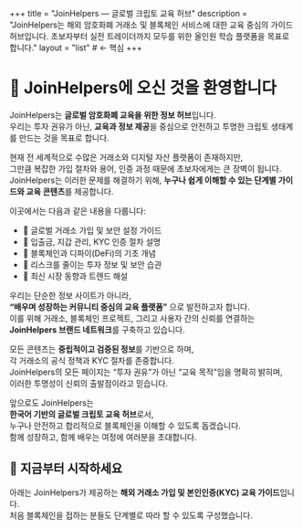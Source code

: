 +++
title = "JoinHelpers — 글로벌 크립토 교육 허브"
description = "JoinHelpers는 해외 암호화폐 거래소 및 블록체인 서비스에 대한 교육 중심의 가이드 허브입니다. 초보자부터 실전 트레이더까지 모두를 위한 올인원 학습 플랫폼을 목표로 합니다."
layout = "list"      # ← 핵심
+++

# 👋 JoinHelpers에 오신 것을 환영합니다

JoinHelpers는 **글로벌 암호화폐 교육을 위한 정보 허브**입니다.  
우리는 투자 권유가 아닌, **교육과 정보 제공**을 중심으로 안전하고 투명한 크립토 생태계를 만드는 것을 목표로 합니다.

현재 전 세계적으로 수많은 거래소와 디지털 자산 플랫폼이 존재하지만,  
그만큼 복잡한 가입 절차와 용어, 인증 과정 때문에 초보자에게는 큰 장벽이 됩니다.  
JoinHelpers는 이러한 문제를 해결하기 위해, **누구나 쉽게 이해할 수 있는 단계별 가이드와 교육 콘텐츠**를 제공합니다.

이곳에서는 다음과 같은 내용을 다룹니다:

- 🔹 글로벌 거래소 가입 및 보안 설정 가이드  
- 🔹 입출금, 지갑 관리, KYC 인증 절차 설명  
- 🔹 블록체인과 디파이(DeFi)의 기초 개념  
- 🔹 리스크를 줄이는 투자 정보 및 보안 습관  
- 🔹 최신 시장 동향과 트렌드 해설  

우리는 단순한 정보 사이트가 아니라,  
**“배우며 성장하는 커뮤니티 중심의 교육 플랫폼”** 으로 발전하고자 합니다.  
이를 위해 거래소, 블록체인 프로젝트, 그리고 사용자 간의 신뢰를 연결하는  
**JoinHelpers 브랜드 네트워크**를 구축하고 있습니다.

모든 콘텐츠는 **중립적이고 검증된 정보**를 기반으로 하며,  
각 거래소의 공식 정책과 KYC 절차를 존중합니다.  
JoinHelpers의 모든 페이지는 “투자 권유”가 아닌 “교육 목적”임을 명확히 밝히며,  
이러한 투명성이 신뢰의 출발점이라고 믿습니다.

앞으로도 JoinHelpers는  
**한국어 기반의 글로벌 크립토 교육 허브**로서,  
누구나 안전하고 합리적으로 블록체인을 이해할 수 있도록 돕겠습니다.  
함께 성장하고, 함께 배우는 여정에 여러분을 초대합니다.

## 🔰 지금부터 시작하세요  
아래는 JoinHelpers가 제공하는 **해외 거래소 가입 및 본인인증(KYC) 교육 가이드**입니다.  
처음 블록체인을 접하는 분들도 단계별로 따라 할 수 있도록 구성했습니다.
